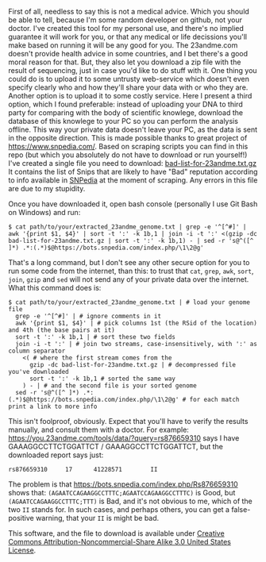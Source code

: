 First of all, needless to say this is not a medical advice.
Which you should be able to tell, because I'm some random developer on github, not your doctor.
I've created this tool for my personal use, and there's no implied guarantee it will work for you, or that any medical or life decissions you'll make based on running it will be any good for you.
The 23andme.com doesn't provide health advice in some countries, and I bet there's a good moral reason for that.
But, they also let you download a zip file with the result of sequencing, just in case you'd like to do stuff with it.
One thing you could do is to upload it to some untrusty web-service which doesn't even specify clearly who and how they'll share your data with or who they are.
Another option is to upload it to some costly service.
Here I present a third option, which I found preferable: instead of uploading your DNA to third party for comparing with the body of scientific knowlege, download the database of this knowlege to your PC so you can perform the analysis offline.
This way your private data doesn't leave your PC, as the data is sent in the opposite direction.
This is made possible thanks to great project of https://www.snpedia.com/.
Based on scraping scripts you can find in this repo (but which you absolutely do not have to download or run yourself!) I've created a single file you need to download:
[bad-list-for-23andme.txt.gz](https://github.com/qbolec/23andme-bad-snips/blob/master/bad-list-for-23andme.txt.gz)
It contains the list of Snips that are likely to have "Bad" reputation according to info available in [SNPedia](https://www.snpedia.com/) at the moment of scraping.
Any errors in this file are due to my stupidity.

Once you have downloaded it, open bash console (personally I use Git Bash on Windows) and run:
```
$ cat path/to/your/extracted_23andme_genome.txt | grep -e '^[^#]' | awk '{print $1, $4}' | sort -t ':' -k 1b,1 | join -i -t ':' <(gzip -dc bad-list-for-23andme.txt.gz | sort -t ':' -k 1b,1) - | sed -r 's@^([^ ]*) .*:(.*)$@https://bots.snpedia.com/index.php/\1\2@g'
```

That's a long command, but I don't see any other secure option for you to run some code from the internet, than this: to trust that `cat`, `grep`, `awk`, `sort`, `join`, `gzip` and `sed` will not send any of your private data over the internet.
What this command does is:
```
$ cat path/to/your/extracted_23andme_genome.txt | # load your genome file
  grep -e '^[^#]' | # ignore comments in it
  awk '{print $1, $4}' | # pick columns 1st (the RSid of the location) and 4th (the base pairs at it)
  sort -t ':' -k 1b,1 | # sort these two fields
  join -i -t ':' | # join two streams, case-insensitively, with ':' as column separator
    <( # where the first stream comes from the
      gzip -dc bad-list-for-23andme.txt.gz | # decompressed file you've downloaded
      sort -t ':' -k 1b,1 # sorted the same way
    ) - | # and the second file is your sorted genome
  sed -r 's@^([^ ]*) .*:(.*)$@https://bots.snpedia.com/index.php/\1\2@g' # for each match print a link to more info
```

This isn't foolproof, obviously. Expect that you'll have to verify the results manually, and consult them with a doctor.
For example:
https://you.23andme.com/tools/data/?query=rs876659310
says I have  GAAAGGCCTTCTGGATTCT / GAAAGGCCTTCTGGATTCT, but the downloaded report says just:
```
rs876659310     17      41228571        II
```
The problem is that https://bots.snpedia.com/index.php/Rs876659310 shows that:
`(AGAATCCAGAAGGCCTTTC;AGAATCCAGAAGGCCTTTC)` is Good, but
`(AGAATCCAGAAGGCCTTTC;TTT)` is Bad,
and it's not obvious to me, which of the two `II` stands for.
In such cases, and perhaps others, you can get a false-positive warning, that your `II` is might be bad.


This software, and the file to download is available under [Creative Commons Attribution-Noncommercial-Share Alike 3.0 United States License](https://creativecommons.org/licenses/by-nc-sa/3.0/us/).
